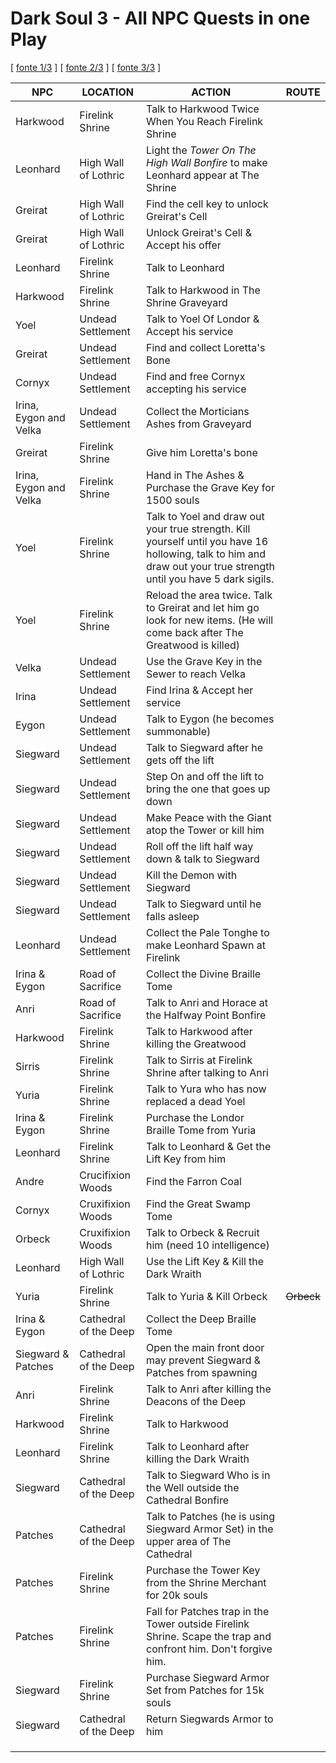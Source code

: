# Dark Soul 3 - All NPC Quests in one Play
[ [fonte 1/3](https://www.youtube.com/watch?v=q6iilFQefYc&ab_channel=xTGE) ] [ [fonte 2/3](https://www.youtube.com/watch?v=Fw8eDxtuudo&ab_channel=xTGE) ] [ [fonte 3/3](https://www.youtube.com/watch?v=yTOnKOhgc54&ab_channel=xTGE) ]

| NPC | LOCATION | ACTION | ROUTE |
| --- | -------- | ------ | --- |
| Harkwood | Firelink Shrine | Talk to Harkwood Twice When You Reach Firelink Shrine |
| Leonhard | High Wall of Lothric | Light the *Tower On The High Wall Bonfire* to make Leonhard appear at The Shrine |
| Greirat | High Wall of Lothric | Find the cell key to unlock Greirat's Cell |
| Greirat | High Wall of Lothric | Unlock Greirat's Cell & Accept his offer |
| Leonhard | Firelink Shrine | Talk to Leonhard |
| Harkwood | Firelink Shrine | Talk to Harkwood in The Shrine Graveyard |
| Yoel | Undead Settlement | Talk to Yoel Of Londor & Accept his service |
| Greirat | Undead Settlement | Find and collect Loretta's Bone |
| Cornyx | Undead Settlement | Find and free Cornyx accepting his service |
| Irina, Eygon and Velka | Undead Settlement | Collect the Morticians Ashes from Graveyard |
| Greirat | Firelink Shrine | Give him Loretta's bone |
| Irina, Eygon and Velka | Firelink Shrine | Hand in The Ashes & Purchase the Grave Key for 1500 souls |
| Yoel | Firelink Shrine | Talk to Yoel and draw out your true strength. Kill yourself until you have 16 hollowing, talk to him and draw out your true strength until you have 5 dark sigils. |
| Yoel | Firelink Shrine | Reload the area twice. Talk to Greirat and let him go look for new items. (He will come back after The Greatwood is killed) |
| Velka | Undead Settlement | Use the Grave Key in the Sewer to reach Velka |
| Irina | Undead Settlement | Find Irina & Accept her service |
| Eygon | Undead Settlement | Talk to Eygon (he becomes summonable) |
| Siegward | Undead Settlement | Talk to Siegward after he gets off the lift |
| Siegward | Undead Settlement | Step On and off the lift to bring the one that goes up down |
| Siegward | Undead Settlement | Make Peace with the Giant atop the Tower or kill him |
| Siegward | Undead Settlement | Roll off the lift half way down & talk to Siegward |
| Siegward | Undead Settlement | Kill the Demon with Siegward |
| Siegward | Undead Settlement | Talk to Siegward until he falls asleep |
| Leonhard | Undead Settlement | Collect the Pale Tonghe to make Leonhard Spawn at Firelink |
| Irina & Eygon | Road of Sacrifice | Collect the Divine Braille Tome |
| Anri | Road of Sacrifice | Talk to Anri and Horace at the Halfway Point Bonfire |
| Harkwood | Firelink Shrine | Talk to Harkwood after killing the Greatwood |
| Sirris | Firelink Shrine | Talk to Sirris at Firelink Shrine after talking to Anri |
| Yuria | Firelink Shrine | Talk to Yura who has now replaced a dead Yoel |
| Irina & Eygon | Firelink Shrine | Purchase the Londor Braille Tome from Yuria |
| Leonhard | Firelink Shrine | Talk to Leonhard & Get the Lift Key from him |
| Andre | Crucifixion Woods | Find the Farron Coal |
| Cornyx | Cruxifixion Woods | Find the Great Swamp Tome |
| Orbeck | Cruxifixion Woods | Talk to Orbeck & Recruit him (need 10 intelligence) |
| Leonhard | High Wall of Lothric | Use the Lift Key & Kill the Dark Wraith |
| Yuria | Firelink Shrine | Talk to Yuria & Kill  Orbeck | ~~Orbeck~~ |
| Irina & Eygon | Cathedral of the Deep | Collect the Deep Braille Tome |
| Siegward & Patches | Cathedral of the Deep| Open the main front door may prevent Siegward & Patches from spawning |
| Anri | Firelink Shrine | Talk to Anri after killing the Deacons of the Deep |
| Harkwood | Firelink Shrine | Talk to Harkwood |
| Leonhard | Firelink Shrine | Talk to Leonhard after killing the Dark Wraith |
| Siegward | Cathedral of the Deep | Talk to Siegward Who is in the Well outside the Cathedral Bonfire |
| Patches | Cathedral of the Deep | Talk to Patches (he is using Siegward Armor Set) in the upper area of The Cathedral |
| Patches | Firelink Shrine | Purchase the Tower Key from the Shrine Merchant for 20k souls |
| Patches | Firelink Shrine | Fall for Patches trap in the Tower outside Firelink Shrine. Scape the trap and confront him. Don't forgive him. |
| Siegward | Firelink Shrine | Purchase Siegward Armor Set from Patches for 15k souls |
| Siegward | Cathedral of the Deep | Return Siegwards Armor to him |
||||
||||
||||
